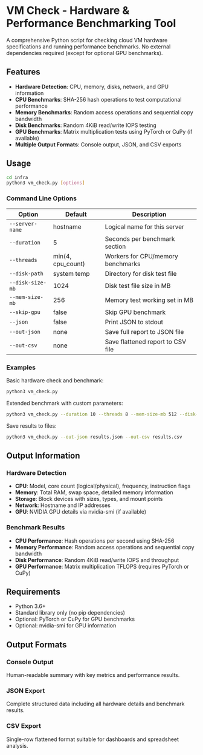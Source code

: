 # VM Check - Hardware & Performance Benchmarking Tool

A comprehensive Python script for checking cloud VM hardware specifications and running performance benchmarks. No external dependencies required (except for optional GPU benchmarks).

## Features

- **Hardware Detection**: CPU, memory, disks, network, and GPU information
- **CPU Benchmarks**: SHA-256 hash operations to test computational performance
- **Memory Benchmarks**: Random access operations and sequential copy bandwidth
- **Disk Benchmarks**: Random 4KiB read/write IOPS testing
- **GPU Benchmarks**: Matrix multiplication tests using PyTorch or CuPy (if available)
- **Multiple Output Formats**: Console output, JSON, and CSV exports

## Usage

```bash
cd infra
python3 vm_check.py [options]
```

### Command Line Options

| Option | Default | Description |
|--------|---------|-------------|
| `--server-name` | hostname | Logical name for this server |
| `--duration` | 5 | Seconds per benchmark section |
| `--threads` | min(4, cpu_count) | Workers for CPU/memory benchmarks |
| `--disk-path` | system temp | Directory for disk test file |
| `--disk-size-mb` | 1024 | Disk test file size in MB |
| `--mem-size-mb` | 256 | Memory test working set in MB |
| `--skip-gpu` | false | Skip GPU benchmark |
| `--json` | false | Print JSON to stdout |
| `--out-json` | none | Save full report to JSON file |
| `--out-csv` | none | Save flattened report to CSV file |

### Examples

Basic hardware check and benchmark:
```bash
python3 vm_check.py
```

Extended benchmark with custom parameters:
```bash
python3 vm_check.py --duration 10 --threads 8 --mem-size-mb 512 --disk-size-mb 2048
```

Save results to files:
```bash
python3 vm_check.py --out-json results.json --out-csv results.csv
```

## Output Information

### Hardware Detection
- **CPU**: Model, core count (logical/physical), frequency, instruction flags
- **Memory**: Total RAM, swap space, detailed memory information
- **Storage**: Block devices with sizes, types, and mount points
- **Network**: Hostname and IP addresses
- **GPU**: NVIDIA GPU details via nvidia-smi (if available)

### Benchmark Results
- **CPU Performance**: Hash operations per second using SHA-256
- **Memory Performance**: Random access operations and sequential copy bandwidth
- **Disk Performance**: Random 4KiB read/write IOPS and throughput
- **GPU Performance**: Matrix multiplication TFLOPS (requires PyTorch or CuPy)

## Requirements

- Python 3.6+
- Standard library only (no pip dependencies)
- Optional: PyTorch or CuPy for GPU benchmarks
- Optional: nvidia-smi for GPU information

## Output Formats

### Console Output
Human-readable summary with key metrics and performance results.

### JSON Export
Complete structured data including all hardware details and benchmark results.

### CSV Export
Single-row flattened format suitable for dashboards and spreadsheet analysis.